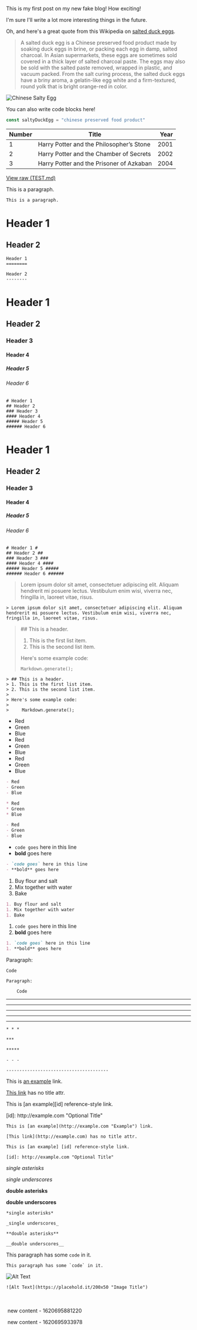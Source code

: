 This is my first post on my new fake blog! How exciting!

I'm sure I'll write a lot more interesting things in the future.

Oh, and here's a great quote from this Wikipedia on
[salted duck eggs](https://en.wikipedia.org/wiki/Salted_duck_egg).

> A salted duck egg is a Chinese preserved food product made by soaking duck
> eggs in brine, or packing each egg in damp, salted charcoal. In Asian
> supermarkets, these eggs are sometimes sold covered in a thick layer of salted
> charcoal paste. The eggs may also be sold with the salted paste removed,
> wrapped in plastic, and vacuum packed. From the salt curing process, the
> salted duck eggs have a briny aroma, a gelatin-like egg white and a
> firm-textured, round yolk that is bright orange-red in color.

![Chinese Salty Egg](./salty_egg.jpg)

You can also write code blocks here!

``` js
const saltyDuckEgg = "chinese preserved food product"
```

| Number | Title | Year |
| ------ | ----- | ---: |
| 1 | Harry Potter and the Philosopher’s Stone | 2001 |
| 2 | Harry Potter and the Chamber of Secrets | 2002 |
| 3 | Harry Potter and the Prisoner of Azkaban | 2004 |

[View raw (TEST.md)](https://raw.github.com/adamschwartz/github-markdown-kitchen-sink/master/README.md)

This is a paragraph.

```
This is a paragraph.
```

# Header 1

## Header 2

```
Header 1
========

Header 2
--------
```

# Header 1

## Header 2

### Header 3

#### Header 4

##### Header 5

###### Header 6

```
# Header 1
## Header 2
### Header 3
#### Header 4
##### Header 5
###### Header 6
```

# Header 1

## Header 2

### Header 3

#### Header 4

##### Header 5

###### Header 6

```
# Header 1 #
## Header 2 ##
### Header 3 ###
#### Header 4 ####
##### Header 5 #####
###### Header 6 ######
```

> Lorem ipsum dolor sit amet, consectetuer adipiscing elit. Aliquam hendrerit mi posuere lectus. Vestibulum enim wisi, viverra nec, fringilla in, laoreet vitae, risus.

```
> Lorem ipsum dolor sit amet, consectetuer adipiscing elit. Aliquam hendrerit mi posuere lectus. Vestibulum enim wisi, viverra nec, fringilla in, laoreet vitae, risus.
```

> \#\# This is a header\.
> 
> 
> 1. This is the first list item.
> 2. This is the second list item.
> 
> 
> Here's some example code:
> 
> 
> ```
> Markdown.generate();
> ```

```
> ## This is a header.
> 1. This is the first list item.
> 2. This is the second list item.
>
> Here's some example code:
>
>     Markdown.generate();
```

* Red
* Green
* Blue
* Red
* Green
* Blue
* Red
* Green
* Blue

``` markdown
- Red
- Green
- Blue

* Red
* Green
* Blue

- Red
- Green
- Blue
```

* `code goes` here in this line
* **bold** goes here

``` markdown
- `code goes` here in this line
- **bold** goes here
```

1. Buy flour and salt
2. Mix together with water
3. Bake

``` markdown
1. Buy flour and salt
1. Mix together with water
1. Bake
```

1. `code goes` here in this line
2. **bold** goes here

``` markdown
1. `code goes` here in this line
1. **bold** goes here
```

Paragraph:

```
Code
```

```
Paragraph:

    Code
```

- - -

- - -

- - -

- - -

- - -

```
* * *

***

*****

- - -

---------------------------------------
```

This is [an example](http://example.com "Example") link.

[This link](http://example.com) has no title attr.

This is \[an example\]\[id\] reference\-style link\.

\[id\]: http://example\.com "Optional Title"

```
This is [an example](http://example.com "Example") link.

[This link](http://example.com) has no title attr.

This is [an example] [id] reference-style link.

[id]: http://example.com "Optional Title"
```

*single asterisks*

*single underscores*

**double asterisks**

**double underscores**

```
*single asterisks*

_single underscores_

**double asterisks**

__double underscores__
```

This paragraph has some `code` in it.

```
This paragraph has some `code` in it.
```

![Alt Text](https://placehold.it/200x50)

```
![Alt Text](https://placehold.it/200x50 "Image Title")
```
<br>
<br>
 new content - 1620695881220

 new content - 1620695933978